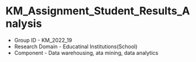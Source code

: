 # KM_Assignment_Student_Results_Analysis

- Group ID - KM_2022_19
- Research Domain - Educatinal Institutions(School)
- Component - Data warehousing, ata mining, data analytics
